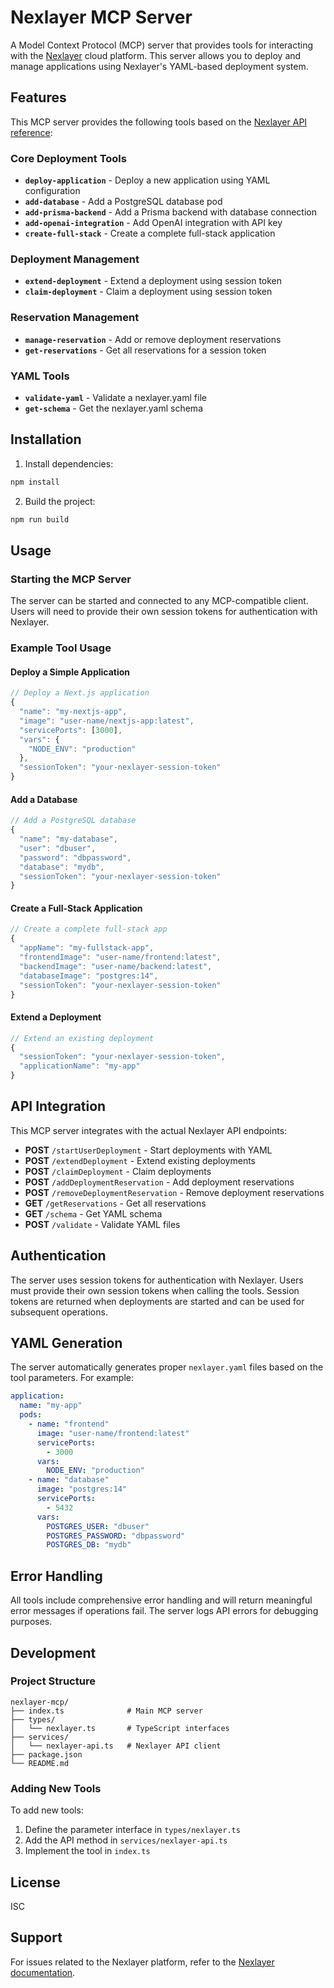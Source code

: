 # Nexlayer MCP Server

A Model Context Protocol (MCP) server that provides tools for interacting with the [Nexlayer](https://docs.nexlayer.com/) cloud platform. This server allows you to deploy and manage applications using Nexlayer's YAML-based deployment system.

## Features

This MCP server provides the following tools based on the [Nexlayer API reference](https://docs.nexlayer.com/documentation/api-reference):

### Core Deployment Tools
- **`deploy-application`** - Deploy a new application using YAML configuration
- **`add-database`** - Add a PostgreSQL database pod
- **`add-prisma-backend`** - Add a Prisma backend with database connection
- **`add-openai-integration`** - Add OpenAI integration with API key
- **`create-full-stack`** - Create a complete full-stack application

### Deployment Management
- **`extend-deployment`** - Extend a deployment using session token
- **`claim-deployment`** - Claim a deployment using session token

### Reservation Management
- **`manage-reservation`** - Add or remove deployment reservations
- **`get-reservations`** - Get all reservations for a session token

### YAML Tools
- **`validate-yaml`** - Validate a nexlayer.yaml file
- **`get-schema`** - Get the nexlayer.yaml schema

## Installation

1. Install dependencies:
```bash
npm install
```

2. Build the project:
```bash
npm run build
```

## Usage

### Starting the MCP Server

The server can be started and connected to any MCP-compatible client. Users will need to provide their own session tokens for authentication with Nexlayer.

### Example Tool Usage

#### Deploy a Simple Application
```typescript
// Deploy a Next.js application
{
  "name": "my-nextjs-app",
  "image": "user-name/nextjs-app:latest",
  "servicePorts": [3000],
  "vars": {
    "NODE_ENV": "production"
  },
  "sessionToken": "your-nexlayer-session-token"
}
```

#### Add a Database
```typescript
// Add a PostgreSQL database
{
  "name": "my-database",
  "user": "dbuser",
  "password": "dbpassword",
  "database": "mydb",
  "sessionToken": "your-nexlayer-session-token"
}
```

#### Create a Full-Stack Application
```typescript
// Create a complete full-stack app
{
  "appName": "my-fullstack-app",
  "frontendImage": "user-name/frontend:latest",
  "backendImage": "user-name/backend:latest",
  "databaseImage": "postgres:14",
  "sessionToken": "your-nexlayer-session-token"
}
```

#### Extend a Deployment
```typescript
// Extend an existing deployment
{
  "sessionToken": "your-nexlayer-session-token",
  "applicationName": "my-app"
}
```

## API Integration

This MCP server integrates with the actual Nexlayer API endpoints:

- **POST** `/startUserDeployment` - Start deployments with YAML
- **POST** `/extendDeployment` - Extend existing deployments
- **POST** `/claimDeployment` - Claim deployments
- **POST** `/addDeploymentReservation` - Add deployment reservations
- **POST** `/removeDeploymentReservation` - Remove deployment reservations
- **GET** `/getReservations` - Get all reservations
- **GET** `/schema` - Get YAML schema
- **POST** `/validate` - Validate YAML files

## Authentication

The server uses session tokens for authentication with Nexlayer. Users must provide their own session tokens when calling the tools. Session tokens are returned when deployments are started and can be used for subsequent operations.

## YAML Generation

The server automatically generates proper `nexlayer.yaml` files based on the tool parameters. For example:

```yaml
application:
  name: "my-app"
  pods:
    - name: "frontend"
      image: "user-name/frontend:latest"
      servicePorts:
        - 3000
      vars:
        NODE_ENV: "production"
    - name: "database"
      image: "postgres:14"
      servicePorts:
        - 5432
      vars:
        POSTGRES_USER: "dbuser"
        POSTGRES_PASSWORD: "dbpassword"
        POSTGRES_DB: "mydb"
```

## Error Handling

All tools include comprehensive error handling and will return meaningful error messages if operations fail. The server logs API errors for debugging purposes.

## Development

### Project Structure
```
nexlayer-mcp/
├── index.ts              # Main MCP server
├── types/
│   └── nexlayer.ts       # TypeScript interfaces
├── services/
│   └── nexlayer-api.ts   # Nexlayer API client
├── package.json
└── README.md
```

### Adding New Tools

To add new tools:

1. Define the parameter interface in `types/nexlayer.ts`
2. Add the API method in `services/nexlayer-api.ts`
3. Implement the tool in `index.ts`

## License

ISC

## Support

For issues related to the Nexlayer platform, refer to the [Nexlayer documentation](https://docs.nexlayer.com/). 